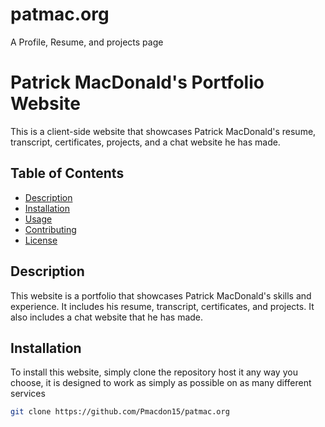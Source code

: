 # patmac.org
A Profile, Resume, and projects page
# Patrick MacDonald's Portfolio Website

This is a client-side website that showcases Patrick MacDonald's resume, transcript, certificates, projects, and a chat website he has made.

## Table of Contents

- [Description](#description)
- [Installation](#installation)
- [Usage](#usage)
- [Contributing](#contributing)
- [License](#license)

## Description

This website is a portfolio that showcases Patrick MacDonald's skills and experience. It includes his resume, transcript, certificates, and projects. It also includes a chat website that he has made.

## Installation

To install this website, simply clone the repository host it any way you choose, it is designed to work as simply as possible on as many different services

```bash
git clone https://github.com/Pmacdon15/patmac.org
